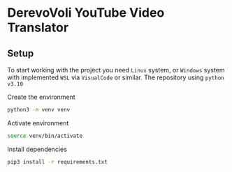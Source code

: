 # DerevoVoli YouTube Video Translator

## Setup

To start working with the project you need `Linux` system, or `Windows` system with implemented `WSL` via `VisualCode` or similar. The repository using `python v3.10`

Create the environment
```bash
python3 -m venv venv
```

Activate environment
```bash
source venv/bin/activate
```

Install dependencies
```bash
pip3 install -r requirements.txt
```